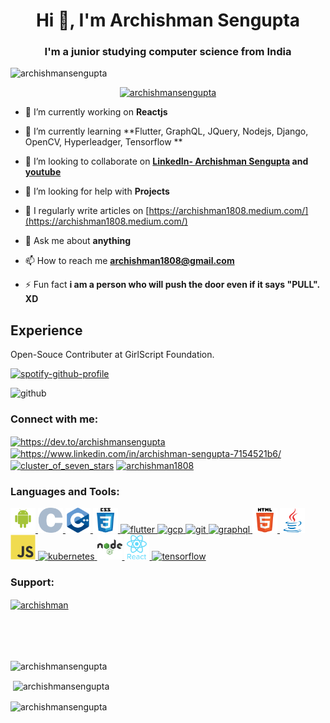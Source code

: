 <h1 align="center">Hi 👋, I'm Archishman Sengupta</h1>
<h3 align="center">I'm a junior studying computer science from India</h3>


<p align="left"> <img src="https://komarev.com/ghpvc/?username=archishmansengupta&label=Profile%20views&color=0e75b6&style=flat" alt="archishmansengupta" /> </p>

<p align="center"> <a href="https://github.com/ryo-ma/github-profile-trophy"><img src="https://github-profile-trophy.vercel.app/?username=archishmansengupta&theme=dracula" alt="archishmansengupta" /></a> </p>

- 🔭 I’m currently working on **Reactjs**

- 🌱 I’m currently learning **Flutter, GraphQL, JQuery, Nodejs, Django, OpenCV, Hyperleadger, Tensorflow **

- 👯 I’m looking to collaborate on **[LinkedIn- Archishman Sengupta](https://www.linkedin.com/in/archishman-sengupta-7154521b6/) and [youtube](https://www.youtube.com/channel/UC21mF7Vs126xyTjK9V1y1gA)**

- 🤝 I’m looking for help with **Projects**

- 📝 I regularly write articles on [https://archishman1808.medium.com/](https://archishman1808.medium.com/)

- 💬 Ask me about **anything**

- 📫 How to reach me **archishman1808@gmail.com**

- ⚡ Fun fact **i am a person who will push the door even if it says "PULL". XD**

## Experience

Open-Souce Contributer at GirlScript Foundation.

[![spotify-github-profile](https://spotify-github-profile.vercel.app/api/view?uid=4n2jer98pvye6a6vg6kb3ernn&cover_image=true&theme=novatorem)](https://spotify-github-profile.vercel.app/api/view?uid=4n2jer98pvye6a6vg6kb3ernn&redirect=true)

![github](https://user-images.githubusercontent.com/71402528/106022694-225cfd80-60ec-11eb-9d3d-78cf6bf8d2ef.gif)

<h3 align="left">Connect with me:</h3>
<p align="left">
<a href="https://dev.to/https://dev.to/archishmansengupta" target="blank"><img align="center" src="https://cdn.jsdelivr.net/npm/simple-icons@3.0.1/icons/dev-dot-to.svg" alt="https://dev.to/archishmansengupta" height="30" width="40" /></a>
<a href="https://linkedin.com/in/https://www.linkedin.com/in/archishman-sengupta-7154521b6/" target="blank"><img align="center" src="https://cdn.jsdelivr.net/npm/simple-icons@3.0.1/icons/linkedin.svg" alt="https://www.linkedin.com/in/archishman-sengupta-7154521b6/" height="30" width="40" /></a>
<a href="https://instagram.com/cluster_of_seven_stars" target="blank"><img align="center" src="https://cdn.jsdelivr.net/npm/simple-icons@3.0.1/icons/instagram.svg" alt="cluster_of_seven_stars" height="30" width="40" /></a>
<a href="https://www.hackerrank.com/archishman1808" target="blank"><img align="center" src="https://cdn.jsdelivr.net/npm/simple-icons@3.0.1/icons/hackerrank.svg" alt="archishman1808" height="30" width="40" /></a>
</p>

<h3 align="left">Languages and Tools:</h3>
<p align="left"> <a href="https://developer.android.com" target="_blank"> <img src="https://raw.githubusercontent.com/devicons/devicon/master/icons/android/android-original-wordmark.svg" alt="android" width="40" height="40"/> </a> <a href="https://www.cprogramming.com/" target="_blank"> <img src="https://raw.githubusercontent.com/devicons/devicon/master/icons/c/c-original.svg" alt="c" width="40" height="40"/> </a> <a href="https://www.w3schools.com/cpp/" target="_blank"> <img src="https://raw.githubusercontent.com/devicons/devicon/master/icons/cplusplus/cplusplus-original.svg" alt="cplusplus" width="40" height="40"/> </a> <a href="https://www.w3schools.com/css/" target="_blank"> <img src="https://raw.githubusercontent.com/devicons/devicon/master/icons/css3/css3-original-wordmark.svg" alt="css3" width="40" height="40"/> </a> <a href="https://flutter.dev" target="_blank"> <img src="https://www.vectorlogo.zone/logos/flutterio/flutterio-icon.svg" alt="flutter" width="40" height="40"/> </a> <a href="https://cloud.google.com" target="_blank"> <img src="https://www.vectorlogo.zone/logos/google_cloud/google_cloud-icon.svg" alt="gcp" width="40" height="40"/> </a> <a href="https://git-scm.com/" target="_blank"> <img src="https://www.vectorlogo.zone/logos/git-scm/git-scm-icon.svg" alt="git" width="40" height="40"/> </a> <a href="https://graphql.org" target="_blank"> <img src="https://www.vectorlogo.zone/logos/graphql/graphql-icon.svg" alt="graphql" width="40" height="40"/> </a> <a href="https://www.w3.org/html/" target="_blank"> <img src="https://raw.githubusercontent.com/devicons/devicon/master/icons/html5/html5-original-wordmark.svg" alt="html5" width="40" height="40"/> </a> <a href="https://www.java.com" target="_blank"> <img src="https://raw.githubusercontent.com/devicons/devicon/master/icons/java/java-original.svg" alt="java" width="40" height="40"/> </a> <a href="https://developer.mozilla.org/en-US/docs/Web/JavaScript" target="_blank"> <img src="https://raw.githubusercontent.com/devicons/devicon/master/icons/javascript/javascript-original.svg" alt="javascript" width="40" height="40"/> </a> <a href="https://kubernetes.io" target="_blank"> <img src="https://www.vectorlogo.zone/logos/kubernetes/kubernetes-icon.svg" alt="kubernetes" width="40" height="40"/> </a> <a href="https://nodejs.org" target="_blank"> <img src="https://raw.githubusercontent.com/devicons/devicon/master/icons/nodejs/nodejs-original-wordmark.svg" alt="nodejs" width="40" height="40"/> </a> <a href="https://reactjs.org/" target="_blank"> <img src="https://raw.githubusercontent.com/devicons/devicon/master/icons/react/react-original-wordmark.svg" alt="react" width="40" height="40"/> </a> <a href="https://www.tensorflow.org" target="_blank"> <img src="https://www.vectorlogo.zone/logos/tensorflow/tensorflow-icon.svg" alt="tensorflow" width="40" height="40"/> </a> </p>

<h3 align="left">Support:</h3>
<p><a href="https://www.buymeacoffee.com/archishman"> <img align="center" src="https://cdn.buymeacoffee.com/buttons/v2/default-yellow.png" height="50" width="210" alt="archishman" /></a></p><br><br><br>
<p><img align="center" src="https://github-readme-stats.vercel.app/api/top-langs?username=archishmansengupta&show_icons=true&locale=en&layout=compact" height="195" width="495" alt="archishmansengupta" /></p>

<p>&nbsp;<img align="center" src="https://github-readme-stats.vercel.app/api?username=archishmansengupta&show_icons=true&locale=en" alt="archishmansengupta" /></p>

<p><img align="center" src="https://github-readme-streak-stats.herokuapp.com/?user=archishmansengupta&" alt="archishmansengupta" /></p>



